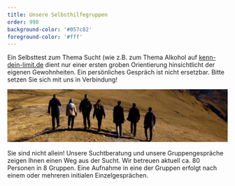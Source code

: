 ```yaml
---
title: Unsere Selbsthilfegruppen
order: 998
background-color: '#057c82'
foreground-color: '#fff'
---
```



Ein Selbsttest zum Thema Sucht (wie z.B. zum Thema Alkohol auf [kenn-dein-limit.de](https://www.kenn-dein-limit.de/alkohol/alkoholwissen-kompakt/) dient nur einer ersten groben Orientierung hinsichtlicht der eigenen Gewohnheiten. Ein persönliches Gespräch ist nicht ersetzbar. Bitte setzen Sie sich mit uns in Verbindung!

![Menschengruppe Gemeinschaft](assets\images\group.jpg)

Sie sind nicht allein! Unsere Suchtberatung und unsere Gruppengespräche zeigen Ihnen einen Weg aus der Sucht. Wir betreuen aktuell  ca. 80 Personen in 8 Gruppen. Eine Aufnahme in eine der Gruppen erfolgt nach einem oder mehreren initialen Einzelgesprächen.

